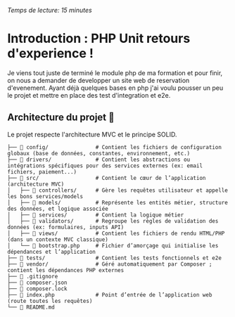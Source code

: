 <i>Temps de lecture: 15 minutes</i>

# Introduction : PHP Unit retours d'experience !

Je viens tout juste de terminé le module php de ma formation et pour finir, on nous a demander de developper un site web de reservation d'evenement. Ayant déjà quelques bases en php j'ai voulu pousser un peu le projet et mettre en place des test d'integration et e2e.

## Architecture du projet 🔎

Le projet respecte l'architecture MVC et le principe SOLID.

```
├── 📁 config/               # Contient les fichiers de configuration globaux (base de données, constantes, environnement, etc.)
├── 📁 drivers/              # Contient les abstractions ou intégrations spécifiques pour des services externes (ex: email fichiers, paiement...)
├── 📁 src/                  # Contient le cœur de l’application (architecture MVC)
│   ├── 📁 controllers/      # Gère les requêtes utilisateur et appelle les bons services/models
│   ├── 📁 models/           # Représente les entités métier, structure des données, et logique associée
│   ├── 📁 services/         # Contient la logique métier
│   ├── 📁 validators/       # Regroupe les règles de validation des données (ex: formulaires, inputs API)
│   ├── 📁 views/            # Contient les fichiers de rendu HTML/PHP (dans un contexte MVC classique)
│   └── 📄 bootstrap.php     # Fichier d’amorçage qui initialise les dépendances et l’application
├── 📁 tests/                # Contient les tests fonctionnels et e2e
├── 📁 vendor/               # Géré automatiquement par Composer ; contient les dépendances PHP externes
├── 📄 .gitignore
├── 📄 composer.json
├── 📄 composer.lock
├── 📄 index.php             # Point d’entrée de l’application web (route toutes les requêtes)
└── 📄 README.md
```
